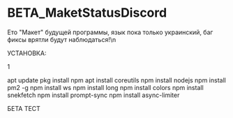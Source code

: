 # BETA_MaketStatusDiscord
Ето "Макет" будущей программы, язык пока только украинский, баг фиксы врятли будут наблюдаться!\n

УСТАНОВКА:
<p>1</p>
apt update
pkg install npm
apt install coreutils
npm install nodejs
npm install pm2 -g
npm install ws
npm install long
npm install colors
npm install snekfetch
npm install prompt-sync
npm install async-limiter

БЕТА ТЕСТ
